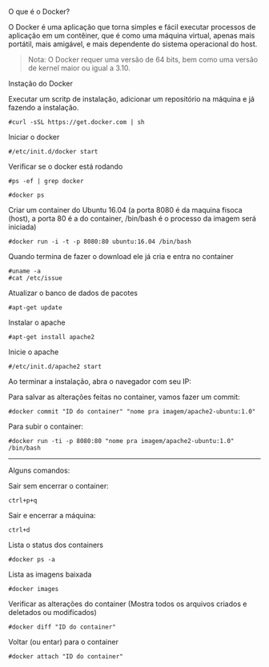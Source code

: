 
O que é o Docker?

O Docker é uma aplicação que torna simples e fácil executar processos de aplicação em um contêiner, 
que é como uma máquina virtual, apenas mais portátil, mais amigável, e mais dependente do sistema 
operacional do host.

>Nota: O Docker requer uma versão de 64 bits, bem como uma versão de kernel maior ou igual 
a 3.10.




Instação do Docker

Executar um scritp de instalação, adicionar um repositório na máquina e já fazendo a instalação.

	#curl -sSL https://get.docker.com | sh

Iniciar o docker

	#/etc/init.d/docker start

Verificar se o docker está rodando

	#ps -ef | grep docker

	#docker ps

Criar um container do Ubuntu 16.04
(a porta 8080 é da maquina fisoca (host), a porta 80 é a do container,
/bin/bash é o processo da imagem será iniciada)

	#docker run -i -t -p 8080:80 ubuntu:16.04 /bin/bash
	

Quando termina de fazer o download ele já cria e entra no container

	#uname -a
	#cat /etc/issue

Atualizar o banco de dados de pacotes

	#apt-get update

Instalar o apache

	#apt-get install apache2

Inicie o apache

	#/etc/init.d/apache2 start

Ao terminar a instalação, abra o navegador com seu IP:

Para salvar as alterações feitas no container, vamos fazer um commit:

	#docker commit "ID do container" "nome pra imagem/apache2-ubuntu:1.0"

Para subir o container:

	#docker run -ti -p 8080:80 "nome pra imagem/apache2-ubuntu:1.0" /bin/bash


_______________________________________________________
Alguns comandos:

Sair sem encerrar o container:

	ctrl+p+q

Sair e encerrar a máquina:

	ctrl+d

Lista o status dos containers

	#docker ps -a

Lista as imagens baixada

	#docker images

Verificar as alterações do container
(Mostra todos os arquivos criados e deletados ou modificados)

	#docker diff "ID do container"

Voltar (ou entar) para o container

	#docker attach "ID do container"
